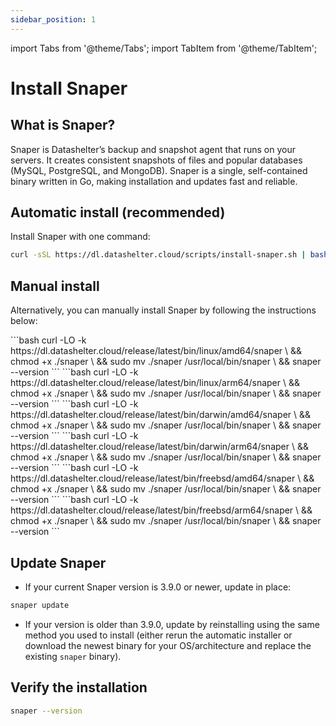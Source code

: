 ```yaml
---
sidebar_position: 1
---
```


import Tabs from '@theme/Tabs';
import TabItem from '@theme/TabItem';

# Install Snaper

## What is Snaper?
Snaper is Datashelter’s backup and snapshot agent that runs on your servers. It creates consistent snapshots of files and popular databases (MySQL, PostgreSQL, and MongoDB). Snaper is a single, self-contained binary written in Go, making installation and updates fast and reliable.

## Automatic install (recommended)
Install Snaper with one command:

```bash
curl -sSL https://dl.datashelter.cloud/scripts/install-snaper.sh | bash
```

## Manual install

Alternatively, you can manually install Snaper by following the instructions below:

<Tabs groupId="operating-systems">
  <TabItem value="linux" label="Linux" default>
    <Tabs groupId="arch" defaultValue="amd64">
        <TabItem value="amd64" label="amd64">
            ```bash
            curl -LO -k https://dl.datashelter.cloud/release/latest/bin/linux/amd64/snaper \
            && chmod +x ./snaper \
            && sudo mv ./snaper /usr/local/bin/snaper \
            && snaper --version
            ```
        </TabItem>
        <TabItem value="arm64" label="arm64">
            ```bash
            curl -LO -k https://dl.datashelter.cloud/release/latest/bin/linux/arm64/snaper \
            && chmod +x ./snaper \
            && sudo mv ./snaper /usr/local/bin/snaper \
            && snaper --version
            ```
        </TabItem>
    </Tabs>
  </TabItem>
  <TabItem value="darwin" label="Darwin">
      <Tabs groupId="arch" defaultValue="amd64">
        <TabItem value="amd64" label="amd64">
            ```bash
            curl -LO -k https://dl.datashelter.cloud/release/latest/bin/darwin/amd64/snaper \
            && chmod +x ./snaper \
            && sudo mv ./snaper /usr/local/bin/snaper \
            && snaper --version
            ```
        </TabItem>
        <TabItem value="arm64" label="arm64">
            ```bash
            curl -LO -k https://dl.datashelter.cloud/release/latest/bin/darwin/arm64/snaper \
            && chmod +x ./snaper \
            && sudo mv ./snaper /usr/local/bin/snaper \
            && snaper --version
            ```
        </TabItem>
    </Tabs>
  </TabItem>
  <TabItem value="freebsd" label="FreeBSD">
      <Tabs groupId="arch" defaultValue="amd64">
        <TabItem value="amd64" label="amd64">
            ```bash
            curl -LO -k https://dl.datashelter.cloud/release/latest/bin/freebsd/amd64/snaper \
            && chmod +x ./snaper \
            && sudo mv ./snaper /usr/local/bin/snaper \
            && snaper --version
            ```
        </TabItem>
        <TabItem value="arm64" label="arm64">
            ```bash
            curl -LO -k https://dl.datashelter.cloud/release/latest/bin/freebsd/arm64/snaper \
            && chmod +x ./snaper \
            && sudo mv ./snaper /usr/local/bin/snaper \
            && snaper --version
            ```
        </TabItem>
    </Tabs>
  </TabItem>
</Tabs>

## Update Snaper

- If your current Snaper version is 3.9.0 or newer, update in place:

```bash
snaper update
```

- If your version is older than 3.9.0, update by reinstalling using the same method you used to install (either rerun the automatic installer or download the newest binary for your OS/architecture and replace the existing `snaper` binary).

## Verify the installation

```bash
snaper --version
```